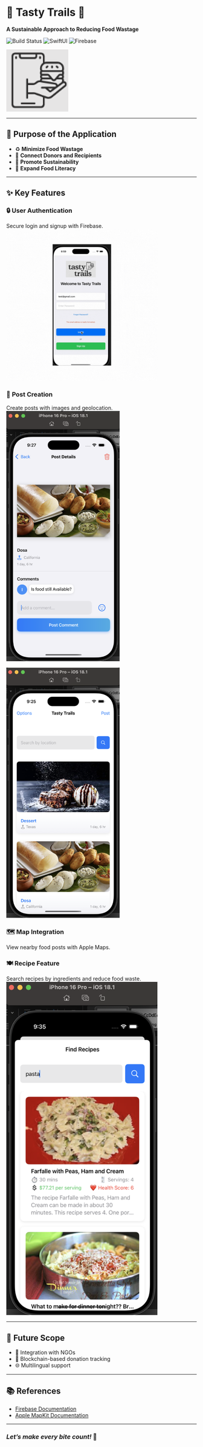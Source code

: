 # 🌟 Tasty Trails 🍴  
**A Sustainable Approach to Reducing Food Wastage**  

![Build Status](https://img.shields.io/badge/Build-Passing-brightgreen)
![SwiftUI](https://img.shields.io/badge/SwiftUI-Framework-orange)
![Firebase](https://img.shields.io/badge/Firebase-Cloud%20Backend-yellow)  

![Tasty Trails Banner](https://github.com/KaviprakashRamalingam/FoodPlus/blob/main/screenshots/Icon.png)  

---

## **🎯 Purpose of the Application**  
- ♻️ **Minimize Food Wastage**  
- 🤝 **Connect Donors and Recipients**  
- 🌱 **Promote Sustainability**  
- 🍳 **Expand Food Literacy**  

---

## **✨ Key Features**  
### 🔒 **User Authentication**  
Secure login and signup with Firebase.  
<img src="https://github.com/KaviprakashRamalingam/FoodPlus/blob/main/screenshots/login-flow.gif" alt="Login Flow" width="400">

### 📝 **Post Creation**  
Create posts with images and geolocation.  
<img src="https://github.com/KaviprakashRamalingam/FoodPlus/blob/main/screenshots/create-post.png" alt="Creating a Post" width="300">

<img src="https://github.com/KaviprakashRamalingam/FoodPlus/blob/main/screenshots/PostList.png" alt="Post List" width="300">

### 🗺️ **Map Integration**  
View nearby food posts with Apple Maps.  

### 🍽️ **Recipe Feature**  
Search recipes by ingredients and reduce food waste.  
<img src="https://github.com/KaviprakashRamalingam/FoodPlus/blob/main/screenshots/recipe-search.png" alt="Recipe Search" width="400">

---

## **🚀 Future Scope**  
- 🤝 Integration with NGOs  
- 🔗 Blockchain-based donation tracking  
- 🌐 Multilingual support  

---

## **📚 References**  
- [Firebase Documentation](https://firebase.google.com/)  
- [Apple MapKit Documentation](https://developer.apple.com/documentation/mapkit/)  

---

### *Let’s make every bite count!* 🌱  
